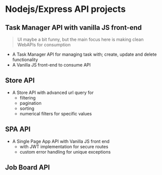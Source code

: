 # Nodejs/Express API projects

## Task Manager API with vanilla JS front-end

> UI maybe a bit funny, but the main focus here is making clean WebAPIs for consumption

- A Task Manager API for managing task with; create, update and delete functionality
- A Vanilla JS front-end to consume API

## Store API

- A Store API with advanced url query for
  - filtering
  - pagination
  - sorting
  - numerical filters for specific values

## SPA API

- A Single Page App API with Vanilla JS front end
  - with JWT implementation for secure routes
  - custom error handling for unique exceptions

## Job Board API
